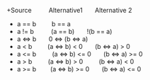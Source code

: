 +Source&ensp;&ensp;&ensp;&ensp; &ensp;Alternative1&ensp;&ensp;&ensp;&ensp;Alternative 2
+ a == b&ensp;&ensp;&ensp;&ensp;&ensp;b == a
+ a != b&ensp;&ensp;&ensp;&ensp;&ensp; (a == b)&ensp;&ensp;&ensp;&ensp;!(b == a)
+ a <=> b&ensp;&ensp;&ensp;&ensp;0 <=> (b <=> a)
+ a < b&ensp;&ensp;&ensp;&ensp;&ensp;(a <=> b) < 0&ensp;&ensp;&ensp;&ensp;(b <=> a) > 0
+ a <= b &ensp;&ensp;&ensp;&ensp; (a <=> b) <= 0&ensp;&ensp;&ensp;&ensp;(b <=> a) >= 0
+ a > b &ensp;&ensp;&ensp;&ensp; (a <=> b) > 0 &ensp;&ensp;&ensp; &ensp;(b <=> a) < 0
+ a >= b &ensp;&ensp;&ensp;&ensp;(a <=> b) >= 0&ensp;&ensp;&ensp;&ensp;(b <=> a) <= 0
